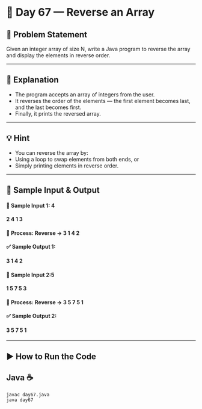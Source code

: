 # 🌟 Day 67 — Reverse an Array

## 📝 Problem Statement

Given an integer array of size N, write a Java program to reverse the array and display the elements in reverse order.

---

## 📖 Explanation
- The program accepts an array of integers from the user.
- It reverses the order of the elements — the first element becomes last, and the last becomes first.
- Finally, it prints the reversed array.

---

## 💡 Hint
- You can reverse the array by:
- Using a loop to swap elements from both ends, or
- Simply printing elements in reverse order.

---

## 🧩 Sample Input & Output

#### 🧠 Sample Input 1: 4
#### 2 4 1 3

#### 🧮 Process: Reverse → 3 1 4 2

#### ✅ Sample Output 1:
#### 3 1 4 2

#### 🧠 Sample Input 2:5
#### 1 5 7 5 3

#### 🧮 Process: Reverse → 3 5 7 5 1

#### ✅ Sample Output 2:
#### 3 5 7 5 1

---
## ▶️ How to Run the Code 
## Java ☕
```
javac day67.java
java day67
